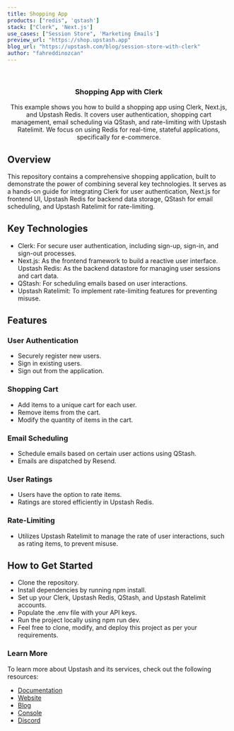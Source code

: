 ```yaml
---
title: Shopping App
products: ["redis", 'qstash']
stack: ["Clerk", 'Next.js']
use_cases: ["Session Store", 'Marketing Emails']
preview_url: "https://shop.upstash.app"
blog_url: "https://upstash.com/blog/session-store-with-clerk"
author: "fahreddinozcan"
---
```


<br />
<div align="center">

  <h3 align="center">Shopping App with Clerk</h3>

  <p align="center">
		This example shows you how to build a shopping app using Clerk, Next.js, and Upstash Redis. It covers user authentication, shopping cart management, email scheduling via QStash, and rate-limiting with Upstash Ratelimit. We focus on using Redis for real-time, stateful applications, specifically for e-commerce.
  </p>
</div>

## Overview
This repository contains a comprehensive shopping application, built to demonstrate the power of combining several key technologies. It serves as a hands-on guide for integrating Clerk for user authentication, Next.js for frontend UI, Upstash Redis for backend data storage, QStash for email scheduling, and Upstash Ratelimit for rate-limiting.

## Key Technologies
* Clerk: For secure user authentication, including sign-up, sign-in, and sign-out processes.
* Next.js: As the frontend framework to build a reactive user interface.
Upstash Redis: As the backend datastore for managing user sessions and cart data.
* QStash: For scheduling emails based on user interactions.
* Upstash Ratelimit: To implement rate-limiting features for preventing misuse.


## Features

### User Authentication
* Securely register new users.
* Sign in existing users.
* Sign out from the application.

### Shopping Cart
* Add items to a unique cart for each user.
* Remove items from the cart.
* Modify the quantity of items in the cart.

### Email Scheduling
* Schedule emails based on certain user actions using QStash.
* Emails are dispatched by Resend.

### User Ratings
* Users have the option to rate items.
* Ratings are stored efficiently in Upstash Redis.

### Rate-Limiting
* Utilizes Upstash Ratelimit to manage the rate of user interactions, such as rating items, to prevent misuse.


## How to Get Started
* Clone the repository.
* Install dependencies by running npm install.
* Set up your Clerk, Upstash Redis, QStash, and Upstash Ratelimit accounts.
* Populate the .env file with your API keys.
* Run the project locally using npm run dev.
* Feel free to clone, modify, and deploy this project as per your requirements.

### Learn More

To learn more about Upstash and its services, check out the following resources:

- [Documentation](https://docs.upstash.com)
- [Website](https://upstash.com)
- [Blog](https://upstash.com/blog)
- [Console](https://console.upstash.com)
- [Discord](https://upstash.com/discord)


